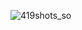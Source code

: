 ![419shots_so](https://github.com/ozkannbuyuk/css-exercises/assets/111967202/f4b87d52-d701-4546-8583-b090086b59df)

